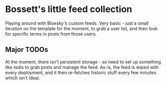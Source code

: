 # Bossett's little feed collection

Playing around with Bluesky's custom feeds. Very basic - just a small iteration on the template for the moment, to grab a user list, and then look for specific terms in posts from those users.

## Major TODOs

At the moment, there isn't persistent storage - so need to set up something like redis to grab posts and manage the feed. As-is, the feed is wiped with every deployment, and it then re-fetches historic stuff every few minutes which isn't ideal.